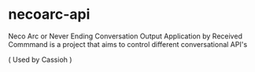 # necoarc-api
 Neco Arc or Never Ending Conversation Output Application by Received Commmand is a project that aims to control different conversational API's
 
 ( Used by Cassioh )
